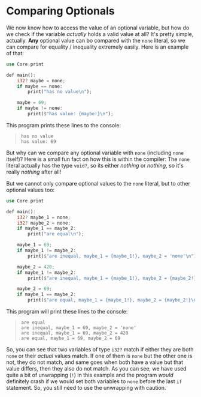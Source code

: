 # Comparing Optionals

We now know how to access the value of an optional variable, but how do we check if the variable *actually* holds a valid value at all? It's pretty simple, actually. **Any** optional value can bo compared with the `none` literal, so we can compare for equality / inequality extremely easily. Here is an example of that:

```rs
use Core.print

def main():
    i32? maybe = none;
    if maybe == none:
        print("has no value\n");

    maybe = 69;
    if maybe != none:
        print($"has value: {maybe!}\n");
```

This program prints these lines to the console:

> ```
> has no value
> has value: 69
> ```

But why can we compare any optional variable with `none` (including `none` itself)? Here is a small fun fact on how this is within the compiler: The `none` literal actually has the type `void?`, so its either *nothing* or *nothing*, so it's really *nothing* after all!

But we cannot only compare optional values to the `none` literal, but to other optional values too:

```rs
use Core.print

def main():
    i32? maybe_1 = none;
    i32? maybe_2 = none;
    if maybe_1 == maybe_2:
        print("are equal\n");

    maybe_1 = 69;
    if maybe_1 != maybe_2:
        print($"are inequal, maybe_1 = {maybe_1!}, maybe_2 = 'none'\n");

    maybe_2 = 420;
    if maybe_1 != maybe_2:
        print($"are inequal, maybe_1 = {maybe_1!}, maybe_2 = {maybe_2!}\n");

    maybe_2 = 69;
    if maybe_1 == maybe_2:
        print($"are equal, maybe_1 = {maybe_1!}, maybe_2 = {maybe_2!}\n");
```

This program will print these lines to the console:

> ```
> are equal
> are inequal, maybe_1 = 69, maybe_2 = 'none'
> are inequal, maybe_1 = 69, maybe_2 = 420
> are equal, maybe_1 = 69, maybe_2 = 69
> ```

So, you can see that two variables of type `i32?` match if either they are both `none` or their *actual* values match. If one of them is `none` but the other one is not, they do not match, and same goes when both have a value but that value differs, then they also do not match. As you can see, we have used quite a bit of unwrapping (`!`) in this example and the program *would* definitely crash if we would set both variables to `none` before the last `if` statement. So, you still need to use the unwrapping with caution.
